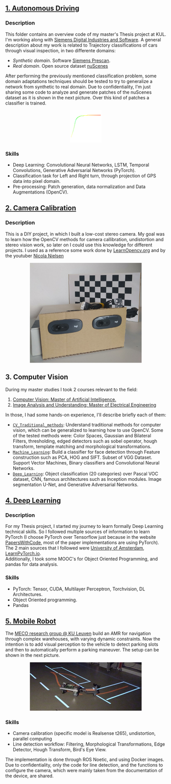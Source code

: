 ## [1. Autonomous Driving](https://github.com/aamatemanuel/Computer_Vision/tree/main/Autonomous%20Driving)
### Description
This folder contains an overview code of my master's Thesis project at KUL. I'm working along with [Siemens Digital Industries and Software](https://www.sw.siemens.com/en-US/). A general description about my work is related to Trajectory classifications of cars through visual inspection, in two differente domains: 
- _Synthetic domain_. Software [Siemens Prescan](https://plm.sw.siemens.com/en-US/simcenter/autonomous-vehicle-solutions/prescan/).
- _Real domain_. Open source dataset [nuScenes](https://www.nuscenes.org/)

After performing the previously mentioned classification problem, some domain adaptations techniques should be tested to try to generalize a network from synthetic to real domain. Due to confidentiality, I'm just sharing some code to analyze and generate patches of the nuScenes dataset as it is shown in the next picture. Over this kind of patches a classifier is trained.

<p align="center">
<img src="./Autonomous Driving/scene-0048.png" alt="drawing" width="100"/>
</p>  


### Skills
- Deep Learning: Convolutional Neural Networks, LSTM, Temporal Convolutions, Generative Adversarial Networks (PyTorch).
- Classification task for Left and Right turn, through projection of GPS data into pixel domain.
- Pre-processing: Patch generation, data normalization and Data Augmentations (OpenCV).

## [2. Camera Calibration](https://github.com/aamatemanuel/Computer_Vision/tree/main/Camera%20Calibration)
### Description
This is a DIY project, in which I built a low-cost stereo camera. My goal was to learn how the OpenCV methods for camera callibration, undistortion and stereo vision work, so later on I could use this knowledge for different projects. I used as a reference some work done by [LearnOpencv.org](https://learnopencv.com/depth-perception-using-stereo-camera-python-c/) and by the youtuber [Nicola Nielsen](https://www.youtube.com/watch?v=t3LOey68Xpg&ab_channel=NicolaiNielsen-ComputerVision%26AI)

<p align="center">
<img src="./Camera Calibration/Low_cost_stereo_camera.jpeg" alt="drawing" width="350"/>
</p>  

## 3. Computer Vision
During my master studies I took 2 courses relevant to the field:
1. [Computer Vision: Master of Artificial Intelligence.](https://onderwijsaanbod.kuleuven.be/syllabi/e/H02A5AE.htm#activetab=doelstellingen_idm1894640)
2. [Image Analysis and Understanding: Master of Electrical Engineering](https://onderwijsaanbod.kuleuven.be/syllabi/e/H09J2AE.htm#activetab=doelstellingen_idm18554528)  

In those, I had some hands-on experience, I'll describe briefly each of them: 
- [`CV_Traditional_methods`](https://github.com/aamatemanuel/Computer_Vision/blob/main/Computer%20Vision/1_CV_Traditional_methods.py): Understand traditional methods for computer vision, which can be generalized to learning how to use OpenCV. Some of the tested methods were: Color Spaces, Gaussian and Bilateral Filters, thresholding, edged detectors such as sobel operator, hough transform, template matching and morphological transformations.
- [`Machine_Learning`](https://github.com/aamatemanuel/Computer_Vision/blob/main/Computer%20Vision/2_Machine_Learning.ipynb): Build a classifier for face detection through Feature construction such as PCA, HOG and SIFT. Subset of VGG Dataset. Support Vector Machines, Binary classifiers and Convolutional Neural Networks.
- [`Deep_Learning`](https://github.com/aamatemanuel/Computer_Vision/blob/main/Computer%20Vision/3_Deep_Learning.ipynb): Object classification (20 categories) over Pascal VOC dataset, CNN, famous architectures such as Inception modules. Image segmentation U-Net, and Generative Adversarial Networks. 

## [4. Deep Learning](https://github.com/aamatemanuel/Computer_Vision/tree/main/Deep%20Learning)
### Description
For my Thesis project, I started my journey to learn formally Deep Learning technical skills. So I followed multiple sources of information to learn PyTorch (I choose PyTorch over Tensorflow just because in the website [PapersWithCode](https://paperswithcode.com/trends), most of the paper implementations are using PyTorch). The 2 main sources that I followed were [University of Amsterdam](https://uvadlc-notebooks.readthedocs.io/en/latest/tutorial_notebooks/tutorial2/Introduction_to_PyTorch.html), [LearnPyTorch.io](https://www.learnpytorch.io/).  
Additionally, I took some MOOC's for Object Oriented Programming, and pandas for data analysis. 
### Skills
- PyTorch: Tensor, CUDA, Multilayer Perceptron, Torchvision, DL Architectures.
- Object Oriented programming.
- Pandas


## [5. Mobile Robot](https://github.com/aamatemanuel/Computer_Vision/tree/main/Mobile%20Robot)
The [MECO research group @ KU Leuven](https://www.mech.kuleuven.be/en/pma/research/meco) build an AMR for navigation through complex warehouses, with varying dynamic constraints. Now the intention is to add visual perception to the vehicle to detect parking slots and then to automatically perform a parking maneuver. The setup can be shown in the next picture.

<p align="center">
<img src="./Mobile Robot/AMR.png" alt="drawing" width="350"/>
</p>

### Skills
- Camera calibration (specific model is Realsense t265), undistortion, parallel computing
- Line detection workflow: Filtering, Morphological Transformations, Edge Detector, Hough Transform, Bird's Eye View.

The implementation is done through ROS Noetic, and using Docker images. Due to confidentiality, only the code for line detection, and the functions to configure the camera, which were mainly taken from the documentation of the device, are shared. 

